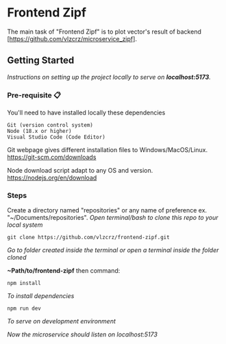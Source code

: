 # Frontend Zipf

The main task of "Frontend Zipf" is to plot vector's result of backend [https://github.com/vlzcrz/microservice_zipf].

## Getting Started

_Instructions on setting up the project locally to serve on **localhost:5173**._

### Pre-requisite 📋

You'll need to have installed locally these dependencies

```
Git (version control system)
Node (18.x or higher)
Visual Studio Code (Code Editor)
```

Git webpage gives different installation files to Windows/MacOS/Linux.
https://git-scm.com/downloads

Node download script adapt to any OS and version.
https://nodejs.org/en/download

### Steps

Create a directory named "repositories" or any name of preference ex. "~/Documents/repositories".
_Open terminal/bash to clone this repo to your local system_

```
git clone https://github.com/vlzcrz/frontend-zipf.git
```

_Go to folder created inside the terminal or open a terminal inside the folder cloned_

**~Path/to/frontend-zipf** then command:

```
npm install
```

_To install dependencies_

```
npm run dev
```

_To serve on development environment_

_Now the microservice should listen on localhost:5173_
